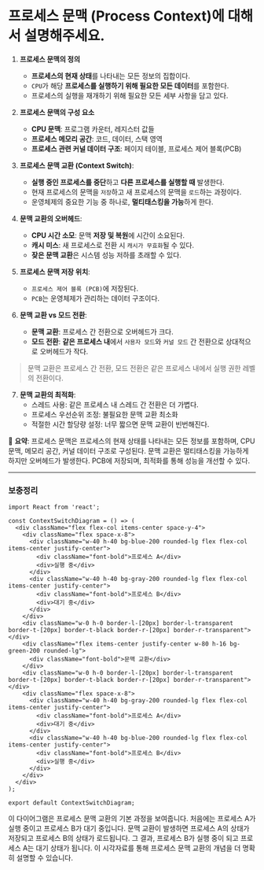 # 프로세스 문맥 (Process Context)에 대해서 설명해주세요.

1. **프로세스 문맥의 정의**
    - **프로세스의 현재 상태**를 나타내는 모든 정보의 집합이다.
    - `CPU`가 해당 **프로세스를 실행하기 위해 필요한 모든 데이터**를 포함한다.
    - 프로세스의 실행을 재개하기 위해 필요한 모든 세부 사항을 담고 있다.


2. **프로세스 문맥의 구성 요소**
    - **CPU 문맥**: 프로그램 카운터, 레지스터 값들
    - **프로세스 메모리 공간**: 코드, 데이터, 스택 영역
    - **프로세스 관련 커널 데이터 구조**: 페이지 테이블, 프로세스 제어 블록(PCB)


3. **프로세스 문맥 교환 (Context Switch)**:
    - **실행 중인 프로세스를 중단**하고 **다른 프로세스를 실행할 때** 발생한다.
    - 현재 프로세스의 문맥을 `저장`하고 새 프로세스의 문맥을 `로드`하는 과정이다.
    - 운영체제의 중요한 기능 중 하나로, **멀티태스킹을 가능**하게 한다.


4. **문맥 교환의 오버헤드**:
    - **CPU 시간 소모**: 문맥 **저장 및 복원**에 시간이 소요된다.
    - **캐시 미스**: 새 프로세스로 전환 시 `캐시가 무효화`될 수 있다.
    - **잦은 문맥 교환**은 시스템 성능 저하를 초래할 수 있다.


5. **프로세스 문맥 저장 위치**:
    - `프로세스 제어 블록 (PCB)`에 저장된다.
    - `PCB`는 운영체제가 관리하는 데이터 구조이다.


6. **문맥 교환 vs 모드 전환**:
    - **문맥 교환**: 프로세스 간 전환으로 오버헤드가 크다.
    - **모드 전환**: **같은 프로세스 내**에서 `사용자 모드`와 `커널 모드` 간 전환으로 상대적으로 오버헤드가 작다.

> 문맥 교환은 프로세스 간 전환, 모드 전환은 같은 프로세스 내에서 실행 권한 레벨의 전환이다.

7. **문맥 교환의 최적화**:
    - 스레드 사용: 같은 프로세스 내 스레드 간 전환은 더 가볍다.
    - 프로세스 우선순위 조정: 불필요한 문맥 교환 최소화
    - 적절한 시간 할당량 설정: 너무 짧으면 문맥 교환이 빈번해진다.


📌 **요약**: 프로세스 문맥은 프로세스의 현재 상태를 나타내는 모든 정보를 포함하며, CPU 문맥, 메모리 공간, 커널 데이터 구조로 구성된다. 문맥 교환은 멀티태스킹을 가능하게 하지만 오버헤드가 발생한다. PCB에 저장되며, 최적화를 통해 성능을 개선할 수 있다.

___
### 보충정리

```tsx
import React from 'react';

const ContextSwitchDiagram = () => (
  <div className="flex flex-col items-center space-y-4">
    <div className="flex space-x-8">
      <div className="w-40 h-40 bg-blue-200 rounded-lg flex flex-col items-center justify-center">
        <div className="font-bold">프로세스 A</div>
        <div>실행 중</div>
      </div>
      <div className="w-40 h-40 bg-gray-200 rounded-lg flex flex-col items-center justify-center">
        <div className="font-bold">프로세스 B</div>
        <div>대기 중</div>
      </div>
    </div>
    <div className="w-0 h-0 border-l-[20px] border-l-transparent border-t-[20px] border-t-black border-r-[20px] border-r-transparent"></div>
    <div className="flex items-center justify-center w-80 h-16 bg-green-200 rounded-lg">
      <div className="font-bold">문맥 교환</div>
    </div>
    <div className="w-0 h-0 border-l-[20px] border-l-transparent border-t-[20px] border-t-black border-r-[20px] border-r-transparent"></div>
    <div className="flex space-x-8">
      <div className="w-40 h-40 bg-gray-200 rounded-lg flex flex-col items-center justify-center">
        <div className="font-bold">프로세스 A</div>
        <div>대기 중</div>
      </div>
      <div className="w-40 h-40 bg-blue-200 rounded-lg flex flex-col items-center justify-center">
        <div className="font-bold">프로세스 B</div>
        <div>실행 중</div>
      </div>
    </div>
  </div>
);

export default ContextSwitchDiagram;
```

이 다이어그램은 프로세스 문맥 교환의 기본 과정을 보여줍니다. 처음에는 프로세스 A가 실행 중이고 프로세스 B가 대기 중입니다. 문맥 교환이 발생하면 프로세스 A의 상태가 저장되고 프로세스 B의 상태가 로드됩니다. 그 결과, 프로세스 B가 실행 중이 되고 프로세스 A는 대기 상태가 됩니다. 이 시각자료를 통해 프로세스 문맥 교환의 개념을 더 명확히 설명할 수 있습니다.
